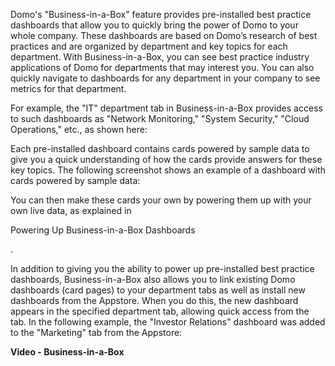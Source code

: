 

Domo's "Business-in-a-Box" feature provides pre-installed best practice dashboards that allow you to quickly bring the power of Domo to your whole company. These dashboards are based on Domo’s research of best practices and are organized by department and key topics for each department. With Business-in-a-Box, you can see best practice industry applications of Domo for departments that may interest you. You can also quickly navigate to dashboards for any department in your company to see metrics for that department.


 For example, the "IT" department tab in Business-in-a-Box provides access to such dashboards as "Network Monitoring," "System Security," "Cloud Operations," etc., as shown here:

Each pre-installed dashboard contains cards powered by sample data to give you a quick understanding of how the cards provide answers for these key topics. The following screenshot shows an example of a dashboard with cards powered by sample data:

You can then make these cards your own by powering them up with your own live data, as explained in

Powering Up Business-in-a-Box Dashboards

.


 In addition to giving you the ability to power up pre-installed best practice dashboards, Business-in-a-Box also allows you to link existing Domo dashboards (card pages) to your department tabs as well as install new dashboards from the Appstore. When you do this, the new dashboard appears in the specified department tab, allowing quick access from the tab. In the following example, the "Investor Relations" dashboard was added to the "Marketing" tab from the Appstore:


**Video - Business-in-a-Box**



